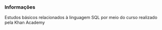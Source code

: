 ### Informações 

Estudos básicos relacionados à linguagem SQL por meio do curso realizado pela Khan Academy
